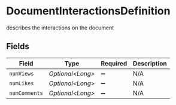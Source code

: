 # DocumentInteractionsDefinition

describes the interactions on the document


## Fields

| Field              | Type               | Required           | Description        |
| ------------------ | ------------------ | ------------------ | ------------------ |
| `numViews`         | *Optional\<Long>*  | :heavy_minus_sign: | N/A                |
| `numLikes`         | *Optional\<Long>*  | :heavy_minus_sign: | N/A                |
| `numComments`      | *Optional\<Long>*  | :heavy_minus_sign: | N/A                |